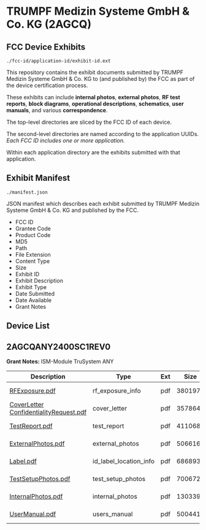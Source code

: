 # TRUMPF Medizin Systeme GmbH & Co. KG (2AGCQ)
## FCC Device Exhibits

```
./fcc-id/application-id/exhibit-id.ext
```

This repository contains the exhibit documents submitted by TRUMPF Medizin Systeme GmbH & Co. KG to (and published by) the FCC as part of the device certification process.

These exhibits can include **internal photos**, **external photos**, **RF test reports**, **block diagrams**, **operational descriptions**, **schematics**, **user manuals**, and various **correspondence**.

The top-level directories are sliced by the FCC ID of each device.

The second-level directories are named according to the application UUIDs. *Each FCC ID includes one or more application.*

Within each application directory are the exhibits submitted with that application. 

## Exhibit Manifest

```
./manifest.json
```

JSON manifest which describes each exhibit submitted by TRUMPF Medizin Systeme GmbH & Co. KG and published by the FCC.

- FCC ID
- Grantee Code
- Product Code
- MD5
- Path
- File Extension
- Content Type
- Size
- Exhibit ID
- Exhibit Description
- Exhibit Type
- Date Submitted
- Date Available
- Grant Notes

## Device List
## 2AGCQANY2400SC1REV0
**Grant Notes:** ISM-Module TruSystem ANY

| Description | Type | Ext | Size | Submitted | Available |
| ----------- | ---- | --- | ---- | --------- | --------- |
| [RFExposure.pdf](2AGCQANY2400SC1REV0/4dc80b7936cd61f3b13fd109412e6bbe/2904406.pdf) | rf_exposure_info | pdf | 380197 | 2016-02-17 | 2016-02-17 |
| [CoverLetter ConfidentialityRequest.pdf](2AGCQANY2400SC1REV0/4dc80b7936cd61f3b13fd109412e6bbe/2904401.pdf) | cover_letter | pdf | 357864 | 2016-02-17 | 2016-02-17 |
| [TestReport.pdf](2AGCQANY2400SC1REV0/4dc80b7936cd61f3b13fd109412e6bbe/2904408.pdf) | test_report | pdf | 4110681 | 2016-02-17 | 2016-02-17 |
| [ExternalPhotos.pdf](2AGCQANY2400SC1REV0/4dc80b7936cd61f3b13fd109412e6bbe/2904402.pdf) | external_photos | pdf | 506616 | 2016-02-17 | 2016-02-17 |
| [Label.pdf](2AGCQANY2400SC1REV0/4dc80b7936cd61f3b13fd109412e6bbe/2904404.pdf) | id_label_location_info | pdf | 686893 | 2016-02-17 | 2016-02-17 |
| [TestSetupPhotos.pdf](2AGCQANY2400SC1REV0/4dc80b7936cd61f3b13fd109412e6bbe/2904409.pdf) | test_setup_photos | pdf | 700672 | 2016-02-17 | 2016-02-17 |
| [InternalPhotos.pdf](2AGCQANY2400SC1REV0/4dc80b7936cd61f3b13fd109412e6bbe/2904403.pdf) | internal_photos | pdf | 1303393 | 2016-02-17 | 2016-02-17 |
| [UserManual.pdf](2AGCQANY2400SC1REV0/4dc80b7936cd61f3b13fd109412e6bbe/2904410.pdf) | users_manual | pdf | 500441 | 2016-02-17 | 2016-02-17 |
